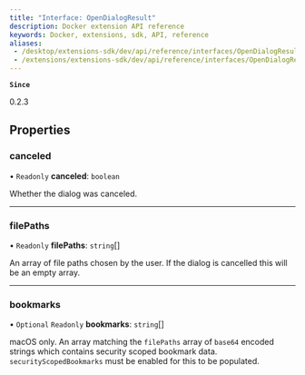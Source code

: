 ```yaml
---
title: "Interface: OpenDialogResult"
description: Docker extension API reference
keywords: Docker, extensions, sdk, API, reference
aliases:
 - /desktop/extensions-sdk/dev/api/reference/interfaces/OpenDialogResult/
 - /extensions/extensions-sdk/dev/api/reference/interfaces/OpenDialogResult/
---
```


**`Since`**

0.2.3

## Properties

### canceled

• `Readonly` **canceled**: `boolean`

Whether the dialog was canceled.

___

### filePaths

• `Readonly` **filePaths**: `string`[]

An array of file paths chosen by the user. If the dialog is cancelled this will be an empty array.

___

### bookmarks

• `Optional` `Readonly` **bookmarks**: `string`[]

macOS only. An array matching the `filePaths` array of `base64` encoded strings which contains security scoped bookmark data. `securityScopedBookmarks` must be enabled for this to be populated.
